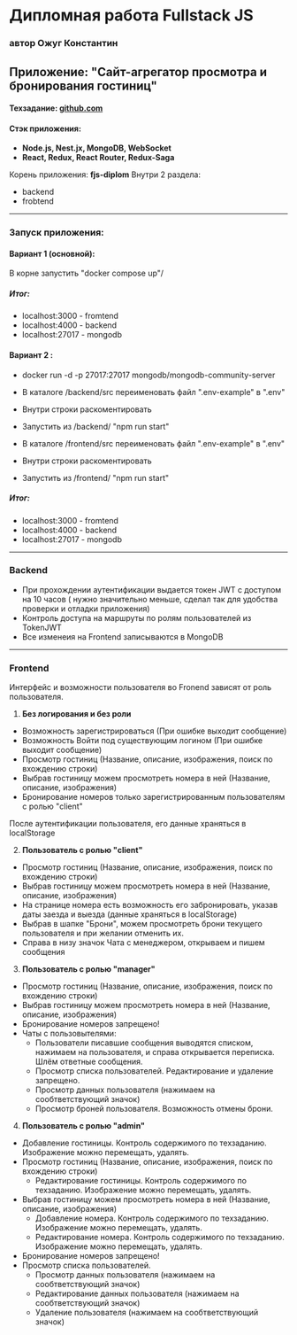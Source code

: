 # Дипломная работа Fullstack JS
### автор Ожуг Константин

## Приложение: "Cайт-агрегатор просмотра и бронирования гостиниц"

#### Техзадание: [github.com](https://github.com/netology-code/fjs-diplom/blob/main/README.md#12-%D0%BC%D0%BE%D0%B4%D1%83%D0%BB%D1%8C-%D0%B3%D0%BE%D1%81%D1%82%D0%B8%D0%BD%D0%B8%D1%86%D1%8B)


#### Стэк приложения:
  
  - **Node.js, Nest.jx, MongoDB, WebSocket**
  - **React, Redux, React Router, Redux-Saga**

  Корень приложения: **fjs-diplom**
  Внутри 2 раздела:
  - backend
  - frobtend
  
-----

### Запуск приложения:
  
  #### Вариант 1 (основной):
  
  В корне запустить "docker compose up"/
  
  ##### Итог:
  - localhost:3000 - fromtend
  - localhost:4000 - backend
  - localhost:27017 - mongodb

  #### Вариант 2 : 

  - docker run -d -p 27017:27017 mongodb/mongodb-community-server
  - В каталоге /backend/src переименовать файл ".env-example" в ".env"
  - Внутри строки раскоментировать
  - Запустить из /backend/ "npm run start"
  
  - В каталоге /frontend/src переименовать файл ".env-example" в ".env"
  - Внутри строки раскоментировать
  - Запустить из /frontend/ "npm run start" 
  
  ##### Итог:

  - localhost:3000 - fromtend
  - localhost:4000 - backend
  - localhost:27017 - mongodb

-----

### Backend
- При прохождении аутентификации выдается токен JWT с доступом на 10 часов ( нужно значительно меньше, сделал так для удобства проверки и отладки приложения)
- Контроль доступа на маршруты по ролям пользователей из TokenJWT
- Все изменеия на Frontend записываются в MongoDB

-----

### Frontend
Интерфейс и возможности пользователя во Fronend зависят от роль пользователя.

1. **Без логирования и без роли**
  - Возможность зарегистрироваться (При ошибке выходит сообщение)
  - Возможность Войти под существующим логином  (При ошибке выходит сообщение)
  - Просмотр гостиниц (Название, описание, изображения, поиск по вхождению строки)
  - Выбрав гостиницу можем просмотреть номера в ней  (Название, описание, изображения)
  - Бронирование номеров только зарегистрированным пользователям с ролью "client"

После аутентификации пользователя, его данные храняться в localStorage

2. **Пользователь с ролью "client"**
  - Просмотр гостиниц (Название, описание, изображения, поиск по вхождению строки)
  - Выбрав гостиницу можем просмотреть номера в ней (Название, описание, изображения)
  - На странице номера есть возможность его забронировать, указав даты заезда и выезда (данные храняться в localStorage) 
  - Выбрав в шапке "Брони", можем просмотреть брони текущего пользователя и при желании отменить их.
  - Справа в низу значок Чата с менеджером, открываем и пишем сообщения

3. **Пользователь с ролью "manager"**
  - Просмотр гостиниц (Название, описание, изображения, поиск по вхождению строки)
  - Выбрав гостиницу можем просмотреть номера в ней  (Название, описание, изображения)
  - Бронирование номеров запрещено!
  - Чаты с пользовытелями:
    - Пользователи писавшие сообщения выводятся списком, нажимаем на пользователя, и справа открывается переписка. Шлём ответные сообщения.
    - Просмотр списка пользователей. Редактирование и удаление запрещено.
    - Просмотр данных пользователя (нажимаем на сообтветствующий значок)
    - Просмотр броней пользователя. Возможность отмены брони.

4. **Пользователь с ролью "admin"**
  - Добавление гостиницы. Контроль содержимого по техзаданию. Изображение можно перемещать, удалять.
  - Просмотр гостиниц (Название, описание, изображения, поиск по вхождению строки)
    - Редактирование гостиницы. Контроль содержимого по техзаданию. Изображение можно перемещать, удалять.
  - Выбрав гостиницу можем просмотреть номера в ней  (Название, описание, изображения)
    - Добавление номера. Контроль содержимого по техзаданию. Изображение можно перемещать, удалять.
    - Редактирование номера. Контроль содержимого по техзаданию. Изображение можно перемещать, удалять.
  - Бронирование номеров запрещено!
  - Просмотр списка пользователей.
    - Просмотр данных пользователя (нажимаем на сообтветствующий значок)
    - Редактирование данных пользователя (нажимаем на сообтветствующий значок)
    - Удаление пользователя (нажимаем на сообтветствующий значок)

      



